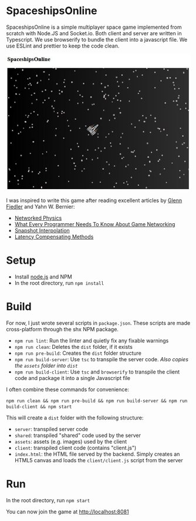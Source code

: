 # SpaceshipsOnline

SpaceshipsOnline is a simple multiplayer space game implemented from scratch with Node.JS and Socket.io. Both client and server are written in Typescript. We use browserify to bundle the client into a javascript file. We use ESLint and prettier to keep the code clean.

![Featured image](featured.jpg)

I was inspired to write this game after reading excellent articles by [Glenn Fiedler](https://gafferongames.com/) and Yahn W. Bernier:
- [Networked Physics](https://gafferongames.com/post/networked_physics_2004/)
- [What Every Programmer Needs To Know About Game Networking](https://gafferongames.com/post/what_every_programmer_needs_to_know_about_game_networking/)
- [Snapshot Interpolation](https://gafferongames.com/post/snapshot_interpolation/)
- [Latency Compensating Methods](https://developer.valvesoftware.com/wiki/Latency_Compensating_Methods_in_Client/Server_In-game_Protocol_Design_and_Optimization)

# Setup
- Install [node.js](https://nodejs.org/en/download/) and NPM
- In the root directory, run `npm install`

# Build

For now, I just wrote several scripts in `package.json`. These scripts are made cross-platform through the shx NPM package. 
- `npm run lint`: Run the linter and quietly fix any fixable warnings
- `npm run clean`: Deletes the `dist` folder, if it exists
- `npm run pre-build`: Creates the `dist` folder structure
- `npm run build-server`: Use `tsc` to transpile the server code. *Also copies the `assets` folder into `dist`*
- `npm run build-client`: Use `tsc` and `browserify` to transpile the client code and package it into a single Javascript file

I often combine these commands for convenience:
```
npm run clean && npm run pre-build && npm run build-server && npm run build-client && npm start
```

This will create a `dist` folder with the following structure:
- `server`: transpiled server code
- `shared`: transpiled "shared" code used by the server
- `assets`: assets (e.g. images) used by the client
- `client`: transpiled client code (contains "client.js")
- `index.html`: the HTML file served by the backend. Simply creates an HTML5 canvas and loads the `client/client.js` script from the server

# Run
In the root directory, run `npm start`

You can now join the game at [http://localhost:8081](http://localhost:8081) 

